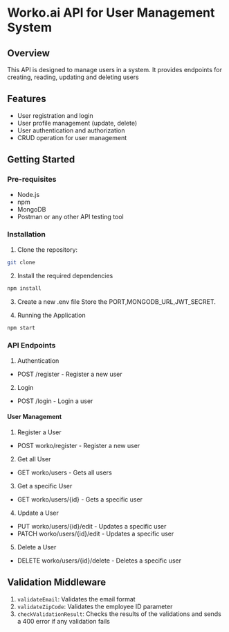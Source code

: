 # Worko.ai API for User Management System

## Overview

This API is designed to manage users in a system. It provides endpoints for creating, reading, updating and deleting users

## Features

- User registration and login
- User profile management (update, delete)
- User authentication and authorization
- CRUD operation for user management

## Getting Started

### Pre-requisites

- Node.js
- npm
- MongoDB
- Postman or any other API testing tool

### Installation

1. Clone the repository:

```bash
git clone
```

2. Install the required dependencies

```bash
npm install
```

3. Create a new .env file
   Store the PORT,MONGODB_URL,JWT_SECRET.

4. Running the Application

```bash
npm start
```

### API Endpoints

1. Authentication

- POST /register - Register a new user

2. Login

- POST /login - Login a user

#### User Management

1. Register a User

- POST worko/register - Register a new user

2. Get all User

- GET worko/users - Gets all users

3. Get a specific User

- GET worko/users/{id} - Gets a specific user

4. Update a User

- PUT worko/users/{id}/edit - Updates a specific user
- PATCH worko/users/{id}/edit - Updates a specific user

5. Delete a User

- DELETE worko/users/{id}/delete - Deletes a specific user

## Validation Middleware

1. `validateEmail`: Validates the email format
2. `validateZipCode`: Validates the employee ID parameter
3. `checkValidationResult`: Checks the results of the validations and sends a 400 error if any validation fails
